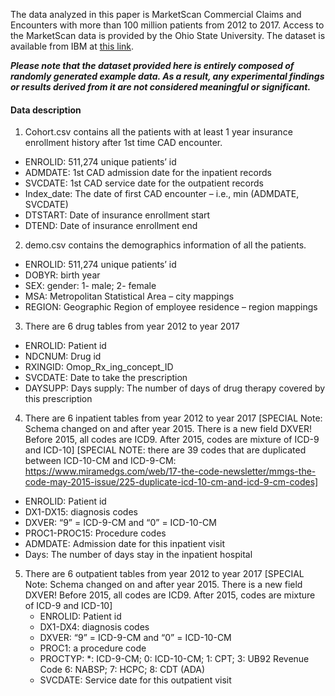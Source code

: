 The data analyzed in this paper is MarketScan Commercial Claims and Encounters with more than 100 million patients from 2012 to 2017. Access to the MarketScan data is provided by the Ohio State University. The dataset is available from IBM at [this link](https://www.ibm.com/products/marketscan-research-databases).

***Please note that the dataset provided here is entirely composed of randomly generated example data. As a result, any experimental findings or results derived from it are not considered meaningful or significant.***



#### Data description
1. Cohort.csv contains all the patients with at least 1 year insurance enrollment history after 1st time CAD encounter.
- ENROLID: 511,274 unique patients’ id
- ADMDATE: 1st CAD admission date for the inpatient records
- SVCDATE: 1st CAD service date for the outpatient records
- Index_date: The date of first CAD encounter – i.e., min (ADMDATE, SVCDATE)
- DTSTART: Date of insurance enrollment start
- DTEND: Date of insurance enrollment end

2. demo.csv contains the demographics information of all the patients.
- ENROLID: 511,274 unique patients’ id
- DOBYR: birth year
- SEX: gender: 1- male; 2- female
- MSA: Metropolitan Statistical Area – city mappings
- REGION: Geographic Region of employee residence – region mappings
 
3. There are 6 drug tables from year 2012 to year 2017
- ENROLID: Patient id
- NDCNUM: Drug id
- RXINGID: Omop_Rx_ing_concept_ID 
- SVCDATE: Date to take the prescription
- DAYSUPP: Days supply: The number of days of drug therapy covered by this prescription
 
4. There are 6 inpatient tables from year 2012 to year 2017
[SPECIAL Note: Schema changed on and after year 2015. There is a new field DXVER! Before 2015, all codes are ICD9. After 2015, codes are mixture of ICD-9 and ICD-10]
[SPECIAL NOTE: there are 39 codes that are duplicated between ICD-10-CM and ICD-9-CM: https://www.miramedgs.com/web/17-the-code-newsletter/mmgs-the-code-may-2015-issue/225-duplicate-icd-10-cm-and-icd-9-cm-codes]
- ENROLID: Patient id
- DX1-DX15: diagnosis codes
- DXVER: “9” = ICD-9-CM and “0” = ICD-10-CM
- PROC1-PROC15: Procedure codes
- ADMDATE: Admission date for this inpatient visit
- Days: The number of days stay in the inpatient hospital

5. There are 6 outpatient tables from year 2012 to year 2017
   [SPECIAL Note: Schema changed on and after year 2015. There is a new field DXVER! Before 2015, all codes are ICD9. After 2015, codes are mixture of ICD-9 and ICD-10]
   - ENROLID: Patient id
   - DX1-DX4: diagnosis codes
   - DXVER: “9” = ICD-9-CM and “0” = ICD-10-CM
   - PROC1: a procedure code
   - PROCTYP: *: ICD-9-CM; 0: ICD-10-CM; 1: CPT; 3: UB92 Revenue Code 6: NABSP; 7: HCPC; 8: CDT (ADA)
   - SVCDATE: Service date for this outpatient visit
